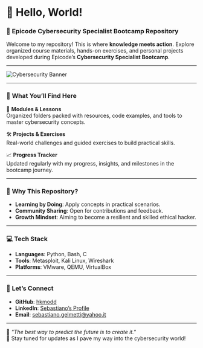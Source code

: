 # 🚀 **Hello, World!**
### 📂 **Epicode Cybersecurity Specialist Bootcamp Repository**

Welcome to my repository! This is where **knowledge meets action**. Explore organized course materials, hands-on exercises, and personal projects developed during Epicode’s **Cybersecurity Specialist Bootcamp**.

---

![Cybersecurity Banner](https://i.ytimg.com/vi/pnNCvnlmJXg/maxresdefault.jpg)

---

### 📜 **What You’ll Find Here**

🔐 **Modules & Lessons**  
Organized folders packed with resources, code examples, and tools to master cybersecurity concepts.

🛠️ **Projects & Exercises**  
Real-world challenges and guided exercises to build practical skills.

📈 **Progress Tracker**  
Updated regularly with my progress, insights, and milestones in the bootcamp journey.

---

### 📌 **Why This Repository?**

- **Learning by Doing**: Apply concepts in practical scenarios.  
- **Community Sharing**: Open for contributions and feedback.  
- **Growth Mindset**: Aiming to become a resilient and skilled ethical hacker.  

---

### 💻 **Tech Stack**

- **Languages**: Python, Bash, C  
- **Tools**: Metasploit, Kali Linux, Wireshark  
- **Platforms**: VMware, QEMU, VirtualBox

---

### 🤝 **Let’s Connect**

- **GitHub**: [hkmodd](https://github.com/hkmodd)  
- **LinkedIn**: [Sebastiano’s Profile](#)  
- **Email**: [sebastiano.gelmetti@yahoo.it](mailto:sebastiano.gelmetti@yahoo.it)

---

🌟 *"The best way to predict the future is to create it."*  
🔗 Stay tuned for updates as I pave my way into the cybersecurity world!
